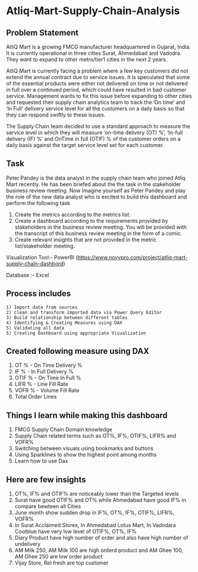 # Atliq-Mart-Supply-Chain-Analysis

## Problem Statement

AtliQ Mart is a growing FMCG manufacturer headquartered in Gujarat, India. It is currently operational in three cities Surat, Ahmedabad and Vadodra. They want to expand to other metro/tier1 cities in the next 2 years.

AtliQ Mart is currently facing a problem where a few key customers did not extend the annual contract due to service issues. It is speculated that some of the essential products were either not delivered on time or not delivered in full over a continued period, which could have resulted in bad customer service. Management wants to fix this issue before expanding to other cities and requested their supply chain analytics team to track the ’On time’ and ‘In Full’ delivery service level for all the customers on a daily basis so that they can respond swiftly to these issues.

The Supply Chain team decided to use a standard approach to measure the service level in which they will measure ‘on-time delivery (OT) %’, ‘In-full delivery (IF) %’ and OnTime in full (OTIF) % of the customer orders on a daily basis against the target service level set for each customer.

## Task 
Peter Pandey is the data analyst in the supply chain team who joined Atliq Mart recently. He has been briefed about the the task in the stakeholder business review meeting. Now Imagine yourself as Peter Pandey and play the role of the new data analyst who is excited to build this dashboard and perform the following task

1) Create the metrics according to the metrics list.
2) Create a dashboard according to the requirements provided by stakeholders in the business review meeting. You will be provided with the transcript of this business review meeting in the form of a comic.
3) Create relevant insights that are not provided in the metric list/stakeholder meeting.

Visualization Tool:- PowerBI (https://www.novypro.com/project/atliq-mart-supply-chain-dashbord)

Database :- Excel

## Process includes
    1) Import data from sources
    2) Clean and transform imported data via Power Query Editor
    3) Build relationship between different tables
    4) Identifying & Creating Measures using DAX
    5) Validating all data
    5) Creating Dashboard using appropriate Visualization
    
 ## Created following measure using DAX 
 1) OT % - On Time Delivery %
 2) IF % - In Full Delivery %
 3) OTIF % - On Time In Full %
 4) LIFR % - Line Fill Rate
 5) VOFR % - Volume Fill Rate
 6) Total Order Lines

## Things I learn while making this dashboard
1) FMCG Supply Chain Domain knowledge
2) Supply Chain related terms such as OT%, IF%, OTIF%, LIFR% and VOFR%
3) Switching between visuals using bookmarks and buttons
4) Using Sparklines to show the highest point among months
5) Learn how to use Dax 

## Here are few insights
1) OT%, IF% and OTIF% are noticeably lower than the Targeted levels
2) Surat have good OTIF% and OT% while Ahmedabad have good IF% in compare bewteen all Cities
3) June month show sudden drop in IF%, OT%, IF%, OTIF%, LIFR%, VOFR%
4) In Surat Acclaimed Stores, In Ahmedabad Lotus Mart, In Vadodara Coolblue have very low level of OTIF%, OT%, IF%
5) Diary Product have high number of order and also have high number of undelivery 
6) AM Milk 250, AM Milk 100 are high orderd product and AM Ghee 100, AM Ghee 250 are low order product
7) Vijay Store, Rel fresh are top customer 
